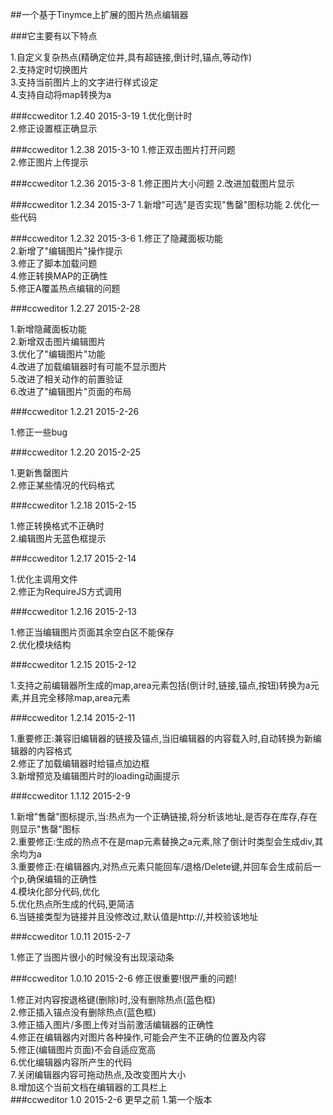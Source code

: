 
##一个基于Tinymce上扩展的图片热点编辑器

###它主要有以下特点

1.自定义复杂热点(精确定位并,具有超链接,倒计时,锚点,等动作)    
2.支持定时切换图片    
3.支持当前图片上的文字进行样式设定    
4.支持自动将map转换为a

###ccweditor 1.2.40 2015-3-19
1.优化倒计时    
2.修正设置框正确显示

###ccweditor 1.2.38 2015-3-10
1.修正双击图片打开问题    
2.修正图片上传提示    

###ccweditor 1.2.36 2015-3-8
1.修正图片大小问题
2.改进加载图片显示

###ccweditor 1.2.34 2015-3-7
1.新增"可选"是否实现"售罄"图标功能
2.优化一些代码    


###ccweditor 1.2.32 2015-3-6
1.修正了隐藏面板功能    
2.新增了"编辑图片"操作提示    
3.修正了脚本加载问题    
4.修正转换MAP的正确性    
5.修正A覆盖热点编辑的问题   


###ccweditor 1.2.27 2015-2-28

1.新增隐藏面板功能    
2.新增双击图片编辑图片    
3.优化了"编辑图片"功能   
4.改进了加载编辑器时有可能不显示图片    
5.改进了相关动作的前置验证    
6.改进了"编辑图片"页面的布局    

###ccweditor 1.2.21 2015-2-26

1.修正一些bug      

###ccweditor 1.2.20 2015-2-25

1.更新售罄图片    
2.修正某些情况的代码格式

###ccweditor 1.2.18 2015-2-15

1.修正转换格式不正确时    
2.编辑图片无蓝色框提示    
 
###ccweditor 1.2.17 2015-2-14

1.优化主调用文件    
2.修正为RequireJS方式调用    

###ccweditor 1.2.16 2015-2-13

1.修正当编辑图片页面其余空白区不能保存    
2.优化模块结构    

###ccweditor 1.2.15 2015-2-12

1.支持之前编辑器所生成的map,area元素包括(倒计时,链接,锚点,按钮)转换为a元素,并且完全移除map,area元素    

###ccweditor 1.2.14 2015-2-11

1.重要修正:兼容旧编辑器的链接及锚点,当旧编辑器的内容载入时,自动转换为新编辑器的内容格式    
2.修正了加载编辑器时给锚点加边框    
3.新增预览及编辑图片时的loading动画提示    

###ccweditor 1.1.12 2015-2-9

1.新增"售罄"图标提示,当:热点为一个正确链接,将分析该地址,是否存在库存,存在则显示"售罄"图标    
2.重要修正:生成的热点不在是map元素替换之a元素,除了倒计时类型会生成div,其余均为a    
3.重要修正:在编辑器内,对热点元素只能回车/退格/Delete键,并回车会生成前后一个p,确保编辑的正确性    
4.模块化部分代码,优化    
5.优化热点所生成的代码,更简洁    
6.当链接类型为链接并且没修改过,默认值是http://,并校验该地址    

###ccweditor 1.0.11 2015-2-7

1.修正了当图片很小的时候没有出现滚动条

###ccweditor 1.0.10 2015-2-6 修正很重要!很严重的问题!

1.修正对内容按退格键(删除)时,没有删除热点(蓝色框)    
2.修正插入锚点没有删除热点(蓝色框)    
3.修正插入图片/多图上传对当前激活编辑器的正确性    
4.修正在编辑器内对图片各种操作,可能会产生不正确的位置及内容    
5.修正(编辑图片页面)不会自适应宽高    
6.优化编辑器内容所产生的代码    
7.关闭编辑器内容可拖动热点,及改变图片大小    
8.增加这个当前文档在编辑器的工具栏上    
###ccweditor 1.0 2015-2-6 更早之前
1.第一个版本    
